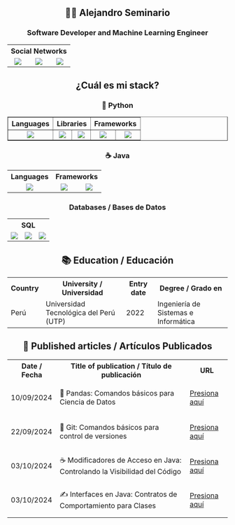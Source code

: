 <h2 align="center">🧑‍💻 Alejandro Seminario</h2>
<h3 align="center">Software Developer and Machine Learning Engineer</h3>

<table align="center">
   <tr align="center">
      <th colspan="4">Social Networks</th>
   </tr>
   <tr align="center">
      <td>
         <a href="https://www.linkedin.com/in/alejandroseminariomedina/">
            <img src="https://i.postimg.cc/8P2pfsYG/linkedin.png">
         </a>
      </td>
      <td>
         <img src="https://i.postimg.cc/d18KYZFj/nuevo-diseno-icono-x-logotipo-twitter-2023-1017-45418-1.png">
      </td>
      <td>
         <a href="https://medium.com/@alejandroseminario">
            <img src="https://i.postimg.cc/wjwQgqxn/medium.png">
         </a>
      </td>
   </tr>
</table>

<h2 align="center">¿Cuál es mi stack?</h2>

<h3 align="center">🐍 Python</h3>
<table border="1" align="center">
   <tr>
      <th>Languages</th>
      <th colspan="2">Libraries</th>
      <th colspan="2">Frameworks</th>
   </tr>
   <tr align="center">
      <td>
         <img src="https://i.postimg.cc/fyMWLPq9/python.png">
      </td>
      <td>
         <img src="https://i.postimg.cc/x18v8xBh/Pandas-1.png">
      </td>
      <td><img src="https://i.postimg.cc/YCTW9p6L/numpy.png"></td>
      <td><img src="https://i.postimg.cc/9QG0L0RZ/image-3-1.png"></td>
      <td><img src="https://i.postimg.cc/NFrvbW1B/image-33-1.png"></td>
   </tr>
</table>

<h3 align="center">☕ Java</h3>

<table align="center">
   <tr>
      <th>Languages</th>
      <th colspan="2">Frameworks</th>
   </tr>
   <tr align="center">
      <td>
         <img src="https://i.postimg.cc/GtbM5P9R/java.png">
      </td>
      <td><img src="https://i.postimg.cc/HWFK1tvb/spring-Framework.png"></td>
      <td>
         <img src="https://i.postimg.cc/d0Pd0gdm/spring-boot-logo-1.png">
      </td>
   </tr>
</table>

<h3 align="center">Databases / Bases de Datos</h3>

<table align="center">
   <tr align="center">
      <th colspan="3">SQL</th>
   </tr>
   <tr align="center">
      <td>
         <img src="https://i.postimg.cc/Qd3XqmLt/sqlite-2.png">
      </td>
      <td>
         <img src="https://i.postimg.cc/xdKSzRzy/postgresqp.png">
      </td>
      <td>
         <img src="https://i.postimg.cc/htQ0MZMx/mongodb-2.png">
      </td>
   </tr>
</table>

<h2 align="center">📚 Education / Educación</h2>

<table align="center">
   <tr>
      <th>Country</th>
      <th>University / Universidad</th>
      <th>Entry date</th>
      <th>Degree / Grado en</th>
   </tr>
   <tr>
      <td>Perú</td>
      <td>Universidad Tecnológica del Perú (UTP)</td>
      <td>2022</td>
      <td>Ingeniería de Sistemas e Informática</td>
   </tr>
</table>

<h2 align="center">📄 Published articles / Artículos Publicados</h2>

<table align="center">
   <tr>
      <th>Date / Fecha</th>
      <th>Title of publication / Título de publicación</th>
      <th>URL</th>
   </tr>
   <tr>
      <td>10/09/2024</td>
      <td>🐼 Pandas: Comandos básicos para Ciencia de Datos</td>
      <td>
         <p>
            <a href="https://medium.com/@alejandroseminario/pandas-para-ciencia-de-datos-6289c31f8ff3">Presiona aquí</a>
         </p>
      </td>
   </tr>
   <tr>
      <td>22/09/2024</td>
      <td>🦭 Git: Comandos básicos para control de versiones</td>
      <td>
         <p>
            <a href="https://medium.com/@alejandroseminario/git-comandos-básicos-para-control-de-versiones-45ec578a6a3c">Presiona aquí</a>
         </p>
      </td>
   </tr>
   <tr>
      <td>03/10/2024</td>
      <td>☕ Modificadores de Acceso en Java: Controlando la Visibilidad del Código</td>
      <td>
         <p>
            <a href="https://medium.com/@alejandroseminario/modificadores-de-acceso-en-java-controlando-la-visibilidad-del-código-cc0346ff511d">Presiona aquí</a>
         </p>
      </td>
   </tr>
   <tr>
      <td>03/10/2024</td>
      <td>✍️ Interfaces en Java: Contratos de Comportamiento para Clases</td>
      <td>
         <p>
            <a href="https://medium.com/@alejandroseminario/️-interfaces-en-java-contratos-de-comportamiento-para-clases-50ff38af9b43">Presiona aquí</a>
         </p>
      </td>
   </tr>
</table>

